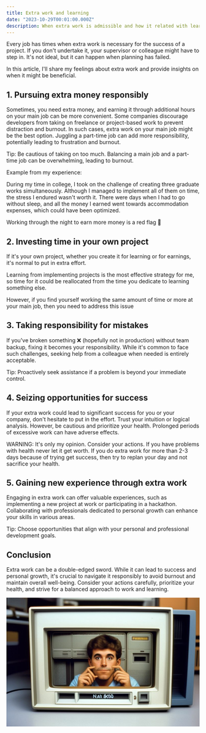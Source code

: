 ```yaml
---
title: Extra work and learning
date: "2023-10-29T00:01:00.000Z"
description: When extra work is admissible and how it related with learning
---
```


Every job has times when extra work is necessary for the success of a project. If you don't undertake it, your supervisor or colleague might have to step in. It's not ideal, but it can happen when planning has failed.

In this article, I'll share my feelings about extra work and provide insights on when it might be beneficial.

## 1. Pursuing extra money responsibly 

Sometimes, you need extra money, and earning it through additional hours on your main job can be more convenient. Some companies discourage developers from taking on freelance or project-based work to prevent distraction and burnout. In such cases, extra work on your main job might be the best option. Juggling a part-time job can add more responsibility, potentially leading to frustration and burnout.

Tip: Be cautious of taking on too much. Balancing a main job and a part-time job can be overwhelming, leading to burnout.

Example from my experience:

During my time in college, I took on the challenge of creating three graduate works simultaneously. Although I managed to implement all of them on time, the stress I endured wasn't worth it. There were days when I had to go without sleep, and all the money I earned went towards accommodation expenses, which could have been optimized.

Working through the night to earn more money is a red flag 🚩

## 2. Investing time in your own project 

If it's your own project, whether you create it for learning or for earnings, it's normal to put in extra effort.

Learning from implementing projects is the most effective strategy for me, so time for it could be reallocated from the time you dedicate to learning something else.

However, if you find yourself working the same amount of time or more at your main job, then you need to address this issue

## 3. Taking responsibility for mistakes 

If you've broken something ❌ (hopefully not in production) without team backup, fixing it becomes your responsibility. While it's common to face such challenges, seeking help from a colleague when needed is entirely acceptable.

Tip: Proactively seek assistance if a problem is beyond your immediate control.

## 4. Seizing opportunities for success

If your extra work could lead to significant success for you or your company, don't hesitate to put in the effort. Trust your intuition or logical analysis. However, be cautious and prioritize your health. Prolonged periods of excessive work can have adverse effects.

WARNING: It's only my opinion. Consider your actions. If you have problems with health never let it get worth. If you do extra work for more than 2-3 days because of trying get success, then try to replan your day and not sacrifice your health.

## 5. Gaining new experience through extra work 

Engaging in extra work can offer valuable experiences, such as implementing a new project at work or participating in a hackathon. Collaborating with professionals dedicated to personal growth can enhance your skills in various areas.

Tip: Choose opportunities that align with your personal and professional development goals.

## Conclusion

Extra work can be a double-edged sword. While it can lead to success and personal growth, it's crucial to navigate it responsibly to avoid burnout and maintain overall well-being. Consider your actions carefully, prioritize your health, and strive for a balanced approach to work and learning.

![AI shows IT worker on extra work](./extra_work_1.jpeg)
